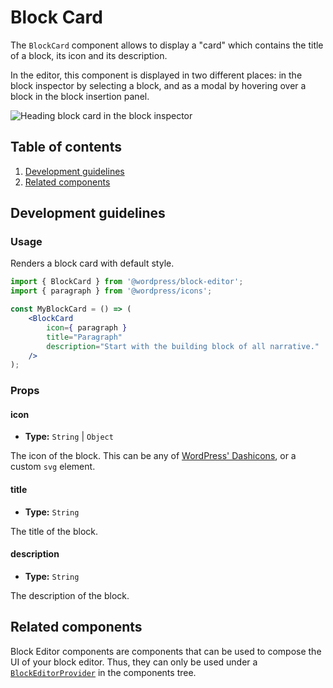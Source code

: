 # Block Card

The `BlockCard` component allows to display a "card" which contains the title of a block, its icon and its description.

In the editor, this component is displayed in two different places: in the block inspector by selecting a block, and as a modal by hovering over a block in the block insertion panel.

![Heading block card in the block inspector](https://make.wordpress.org/core/files/2020/09/screenshot-wordpress.org-2020.09.08-14_19_21.png)

## Table of contents

1. [Development guidelines](#development-guidelines)
2. [Related components](#related-components)

## Development guidelines

### Usage

Renders a block card with default style.

```jsx
import { BlockCard } from '@wordpress/block-editor';
import { paragraph } from '@wordpress/icons';

const MyBlockCard = () => (
	<BlockCard
		icon={ paragraph }
		title="Paragraph"
		description="Start with the building block of all narrative."
	/>
);
```

### Props

#### icon

-   **Type:** `String` | `Object`

The icon of the block. This can be any of [WordPress' Dashicons](https://developer.wordpress.org/resource/dashicons/), or a custom `svg` element.

#### title

-   **Type:** `String`

The title of the block.

#### description

-   **Type:** `String`

The description of the block.

## Related components

Block Editor components are components that can be used to compose the UI of your block editor. Thus, they can only be used under a [`BlockEditorProvider`](https://github.com/WordPress/gutenberg/blob/master/packages/block-editor/src/components/provider/README.md) in the components tree.
